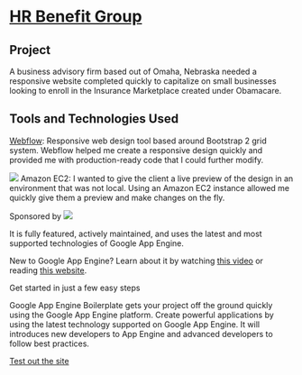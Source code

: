 [HR Benefit Group](http://hrbenefitgroup.com) 
==============================

Project
---------------------
A business advisory firm based out of Omaha, Nebraska needed a responsive website completed quickly to capitalize on small businesses looking to enroll in the Insurance Marketplace created under Obamacare. 

Tools and Technologies Used
------------------------------------
[Webflow](http://webflow.com): Responsive web design tool based around Bootstrap 2 grid system. Webflow helped me create a responsive design quickly and provided me with production-ready code that I could further modify. 

<img src="http://crypticideas.files.wordpress.com/2013/01/aws-logo.png" align="">
Amazon EC2: I wanted to give the client a live preview of the design in an environment that was not local. Using an Amazon EC2 instance allowed me quickly give them a preview and make changes on the fly. 


Sponsored by <a href="http://www.jetbrains.com/pycharm/" alt="Download PyCharm">
  <img src="http://www.trenovis.de/UserFiles/Image/google-analytics-logo11(1).png">
</a>

It is fully featured, actively maintained, and uses the latest and most supported technologies of Google App Engine.


New to Google App Engine? Learn about it by watching [this video](http://www.youtube.com/watch?v=bfgO-LXGpTM) or reading [this website](https://developers.google.com/appengine/).

Get started in just a few easy steps



Google App Engine Boilerplate gets your project off the ground quickly using the Google App Engine platform. 
Create powerful applications by using the latest technology supported on Google App Engine. 
It will introduces new developers to App Engine and advanced developers to follow best practices.

[Test out the site](http://hrbenefitgroup.com)
